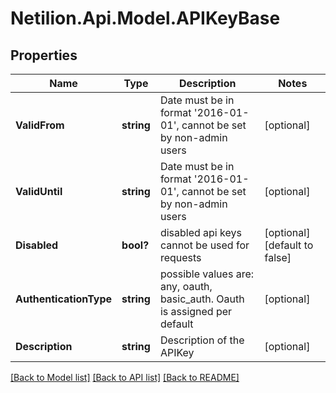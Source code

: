 # Netilion.Api.Model.APIKeyBase
## Properties

Name | Type | Description | Notes
------------ | ------------- | ------------- | -------------
**ValidFrom** | **string** | Date must be in format &#x27;2016-01-01&#x27;, cannot be set by non-admin users | [optional] 
**ValidUntil** | **string** | Date must be in format &#x27;2016-01-01&#x27;, cannot be set by non-admin users | [optional] 
**Disabled** | **bool?** | disabled api keys cannot be used for requests | [optional] [default to false]
**AuthenticationType** | **string** | possible values are: any, oauth, basic_auth. Oauth is assigned per default | [optional] 
**Description** | **string** | Description of the APIKey | [optional] 

[[Back to Model list]](../README.md#documentation-for-models) [[Back to API list]](../README.md#documentation-for-api-endpoints) [[Back to README]](../README.md)

